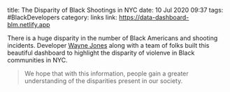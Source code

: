 title: The Disparity of Black Shootings in NYC
date: 10 Jul 2020 09:37
tags: #BlackDevelopers
category: links
link: https://data-dashboard-blm.netlify.app

There is a huge disparity in the number of Black Americans and shooting
incidents. Developer [Wayne Jones](https://twitter.com/wayneoflife) along with
a team of folks built this beautiful dashboard to highlight the disparity of
violenve in Black communities in NYC.

> We hope that with this information, people gain a greater understanding of the disparities present in our society.

